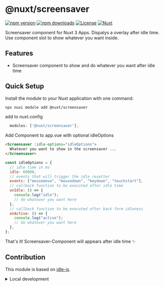 <!--
Get your module up and running quickly.

Find and replace all on all files (CMD+SHIFT+F):
- Name: My Module
- Package name: @nuxt/screensaver
- Description: My new Nuxt module
-->

# @nuxt/screensaver

[![npm version][npm-version-src]][npm-version-href]
[![npm downloads][npm-downloads-src]][npm-downloads-href]
[![License][license-src]][license-href]
[![Nuxt][nuxt-src]][nuxt-href]

Screensaver component for Nuxt 3 Apps. Dispalys a overlay after idle time. Use component slot to show whatever you want inside.

<!-- - [✨ &nbsp;Release Notes](/CHANGELOG.md) -->
  <!-- - [🏀 Online playground](https://stackblitz.com/github/your-org/@nuxt/screensaver?file=playground%2Fapp.vue) -->
  <!-- - [📖 &nbsp;Documentation](https://example.com) -->

## Features

<!-- Highlight some of the features your module provide here -->

- Screensaver component to show and do whatever you want after idle time

## Quick Setup

Install the module to your Nuxt application with one command:

```bash
npx nuxi module add @nuxt/screensaver
```

add to nuxt.config

```js
  modules: ['@nuxt/screensaver'],
```

Add Component to app.vue with optional idleOptions

```html
<Screensaver :idle-options="idleOptions">
  Whatever you want to show in the screensaver ...
</Screensaver>
```

```js
const idleOptions = {
  // idle time in ms
  idle: 60000,
  // events that will trigger the idle resetter
  events: ["mousemove", "mousedown", "keydown", "touchstart"],
  // callback function to be executed after idle time
  onIdle: () => {
    console.log("idle");
    // do whatever you want here
  },
  // callback function to be executed after back form idleness
  onActive: () => {
    console.log("active");
    // do whatever you want here
  },
};
```

That's it! Screensaver-Component will appears after idle time ✨

## Contribution

This module is based on [idle-js](https://www.npmjs.com/package/idle-js).

<details>
  <summary>Local development</summary>

```bash
# Install dependencies
npm install

# Generate type stubs
npm run dev:prepare

# Develop with the playground
npm run dev

# Build the playground
npm run dev:build

# Run ESLint
npm run lint

# Run Vitest
npm run test
npm run test:watch

# Release new version
npm run release
```

</details>

<!-- Badges -->

[npm-version-src]: https://img.shields.io/npm/v/nuxt-screensaver/latest.svg?style=flat&colorA=020420&colorB=00DC82
[npm-version-href]: https://npmjs.com/package/nuxt-screensaver
[npm-downloads-src]: https://img.shields.io/npm/dm/nuxt-screensaver.svg?style=flat&colorA=020420&colorB=00DC82
[npm-downloads-href]: https://npm.chart.dev/nuxt-screensaver
[license-src]: https://img.shields.io/npm/l/nuxt-screensaver.svg?style=flat&colorA=020420&colorB=00DC82
[license-href]: https://npmjs.com/package/nuxt-screensaver
[nuxt-src]: https://img.shields.io/badge/Nuxt-020420?logo=nuxt.js
[nuxt-href]: https://nuxt.com

```

```
